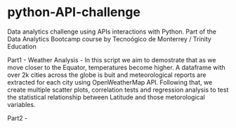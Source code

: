 # python-API-challenge
Data analytics challenge using APIs interactions with Python. Part of the Data Analytics Bootcamp course by Tecnoógico de Monterrey / Trinity Education

Part1 - Weather Analysis - In this script we aim to demostrate that as we move closer to the Equator, temperatures become higher. A dataframe with over 2k cities across the globe is buit and meteorological reports are extracted for each city using OpenWeatherMap API. Following that, we create multiple scatter plots, correlation tests and regression analysis to test the statistical relationship between Latitude and those metorological variables.

Part2 - 
